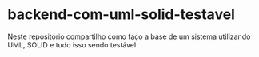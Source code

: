 # backend-com-uml-solid-testavel
Neste repositório compartilho como faço a base de um sistema utilizando UML, SOLID e tudo isso sendo testável
